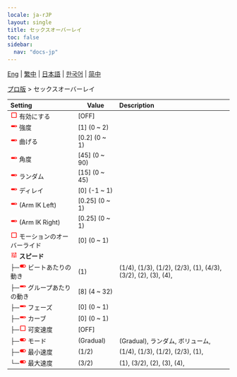 ```yaml
---
locale: ja-rJP
layout: single
title: セックスオーバーレイ
toc: false
sidebar:
  nav: "docs-jp"
---
```

[Eng](/dancexr/menu/2025.4/actor/sex_overlay) | [繁中](/tw/dancexr/menu/2025.4/actor/sex_overlay) | [日本語](/jp/dancexr/menu/2025.4/actor/sex_overlay) | [한국어](/kr/dancexr/menu/2025.4/actor/sex_overlay) | [简中](/zh/dancexr/menu/2025.4/actor/sex_overlay)

[プロ版](../menu#プロ版) > セックスオーバーレイ



| Setting | Value | Description |
| :--- | --- | :--- |
| <img src="/images/icon/ic_check_off.png" alt="check off icon"/> 有効にする</nobr>| [OFF] | 
| <img src="/images/icon/ic_slider.png" alt="slider icon"/> 強度</nobr>| [1] (0 ~ 2) | 
| <img src="/images/icon/ic_slider.png" alt="slider icon"/> 曲げる</nobr>| [0.2] (0 ~ 1) | 
| <img src="/images/icon/ic_slider.png" alt="slider icon"/> 角度</nobr>| [45] (0 ~ 90) | 
| <img src="/images/icon/ic_slider.png" alt="slider icon"/> ランダム</nobr>| [15] (0 ~ 45) | 
| <img src="/images/icon/ic_slider.png" alt="slider icon"/> ディレイ</nobr>| [0] (-1 ~ 1) | 
| <img src="/images/icon/ic_slider.png" alt="slider icon"/> (Arm IK Left)</nobr>| [0.25] (0 ~ 1) | 
| <img src="/images/icon/ic_slider.png" alt="slider icon"/> (Arm IK Right)</nobr>| [0.25] (0 ~ 1) | 
| <img src="/images/icon/ic_check_off.png" alt="check off icon"/> モーションのオーバーライド</nobr>| [0] (0 ~ 1) | 
| <img src="/images/icon/ic_tune.png" alt="tune icon"/> <b>スピード</b></nobr>| | 
| ├─<img src="/images/icon/ic_toggle_on.png" alt="toggle on icon"/> ビートあたりの動き</nobr>| (1) | (1/4), (1/3), (1/2), (2/3), (1), (4/3), (3/2), (2), (3), (4), 
| ├─<img src="/images/icon/ic_slider.png" alt="slider icon"/> グループあたりの動き</nobr>| [8] (4 ~ 32) | 
| ├─<img src="/images/icon/ic_slider.png" alt="slider icon"/> フェーズ</nobr>| [0] (0 ~ 1) | 
| ├─<img src="/images/icon/ic_slider.png" alt="slider icon"/> カーブ</nobr>| [0] (0 ~ 1) | 
| ├─<img src="/images/icon/ic_check_off.png" alt="check off icon"/> 可変速度</nobr>| [OFF] | 
| ├─<img src="/images/icon/ic_toggle_on.png" alt="toggle on icon"/> モード</nobr>| (Gradual) | (Gradual), ランダム, ボリューム, 
| ├─<img src="/images/icon/ic_toggle_on.png" alt="toggle on icon"/> 最小速度</nobr>| (1/2) | (1/4), (1/3), (1/2), (2/3), (1), 
| └─<img src="/images/icon/ic_toggle_on.png" alt="toggle on icon"/> 最大速度</nobr>| (3/2) | (1), (3/2), (2), (3), (4), 
